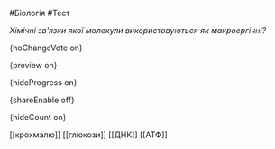 #Біологія #Тест

*Хімічні зв'язки якої молекули використовуються як макроергічні?*

{noChangeVote on}

{preview on}

{hideProgress on}

{shareEnable off}

{hideCount on}

[[крохмалю]]
[[глюкози]]
[[ДНК]]
[[АТФ]]
